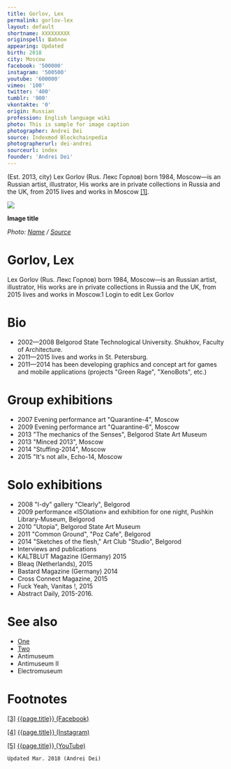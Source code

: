 ```yaml
---
title: Gorlov, Lex
permalink: gorlov-lex
layout: default
shortname: XXXXXXXXX
originspell: Шаблон
appearing: Updated
birth: 2018
city: Moscow
facebook: '500000'
instagram: '500500'
youtube: '600000'
vimeo: '100'
twitter: '400'
tumblr: '900'
vkontakte: '0'
origin: Russian
profession: English language wiki
photo: This is sample for image caption
photographer: Andrei Dei
source: Indexmod Blockchainpedia
photographerurl: dei-andrei
sourceurl: index
founder: 'Andrei Dei'
---
```



(Est. 2013, city) Lex Gorlov (Rus. Лекс Горлов) born 1984, Moscow—is an Russian artist, illustrator, His works are in private collections in Russia and the UK, from 2015 lives and works in Moscow <span id="a1">[\[1\]](#f1)</span>.

![](/encyclopedia/images/image-name.jpg)

**Image title**

*Photo: [Name](index) / [Source](index)*

# Gorlov, Lex

Lex Gorlov (Rus. Лекс Горлов) born 1984, Moscow—is an Russian artist, illustrator, His works are in private collections in Russia and the UK, from 2015 lives and works in Moscow.1 Login to edit Lex Gorlov

# Bio

+ 2002—2008 Belgorod State Technological University. Shukhov, Faculty of Architecture.
+ 2011—2015 lives and works in St. Petersburg.
+ 2011—2014 has been developing graphics and concept art for games and mobile applications (projects "Green Rage", "XenoBots", etc.)

# Group exhibitions

+ 2007 Evening performance art "Quarantine-4", Moscow
+ 2009 Evening performance art "Quarantine-6", Moscow
+ 2013 "The mechanics of the Senses", Belgorod State Art Museum
+ 2013 "Minced 2013", Moscow
+ 2014 "Stuffing-2014", Moscow
+ 2015 "It's not all», Echo-14, Moscow

# Solo exhibitions

+ 2008 "I-dy" gallery "Clearly", Belgorod
+ 2009 performance «ISOlation» and exhibition for one night, Pushkin Library-Museum, Belgorod
+ 2010 "Utopia", Belgorod State Art Museum
+ 2011 "Common Ground", "Poz Cafe", Belgorod
+ 2014 "Sketches of the flesh," Art Club "Studio", Belgorod
+ Interviews and publications
+ KALTBLUT Magazine (Germany) 2015
+ Bleaq (Netherlands), 2015
+ Bastard Magazine (Germany) 2014
+ Cross Connect Magazine, 2015
+ Fuck Yeah, Vanitas !, 2015
+ Abstract Daily, 2015-2016.

# See also

+ [One](index)
+ [Two](index)
+ Antimuseum
+ Antimuseum II
+ Electromuseum


# Footnotes

[[3]](#a3) <span id="f3"></span> [{{page.title}} (Facebook)](index)

[[4]](#a4) <span id="f4"></span> [{{page.title}} (Instagram)](index)

[[5]](#a5) <span id="f5"></span> [{{page.title}} (YouTube)](index)

`Updated Mar. 2018 (Andrei Dei)`
